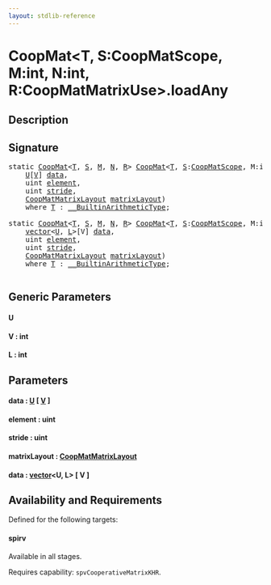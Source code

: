```yaml
---
layout: stdlib-reference
---
```


# CoopMat\<T, S:CoopMatScope, M:int, N:int, R:CoopMatMatrixUse\>\.loadAny

## Description





## Signature 

<pre>
<span class='code_keyword'>static</span> <a href="index.html" class="code_type">CoopMat</a>&lt;<a href="index.html#typeparam-T" class="code_type">T</a>, <a href="index.html#decl-S" class="code_var">S</a>, <a href="index.html#decl-M" class="code_var">M</a>, <a href="index.html#decl-N" class="code_var">N</a>, <a href="index.html#decl-R" class="code_var">R</a>&gt; <a href="index.html" class="code_type">CoopMat</a>&lt;<a href="index.html#typeparam-T" class="code_type">T</a>, <a href="index.html#decl-S" class="code_var">S</a>:<a href="../coopmatscope-047/index.html" class="code_type">CoopMatScope</a>, M:<span class="code_keyword">int</span>, N:<span class="code_keyword">int</span>, R:<a href="../coopmatmatrixuse-047d/index.html" class="code_type">CoopMatMatrixUse</a>&gt;.<a href="loadany-4.html">loadAny</a>&lt;<a href="loadany-4.html#typeparam-U" class="code_type">U</a>, <a href="loadany-4.html#decl-V" class="code_var">V</a>:<span class="code_keyword">int</span>&gt;(
    <a href="loadany-4.html#typeparam-U" class="code_type">U</a>[<a href="loadany-4.html#decl-V" class="code_var">V</a>] <a href="loadany-4.html#decl-data" class="code_param">data</a>,
    <span class="code_keyword">uint</span> <a href="loadany-4.html#decl-element" class="code_param">element</a>,
    <span class="code_keyword">uint</span> <a href="loadany-4.html#decl-stride" class="code_param">stride</a>,
    <a href="../coopmatmatrixlayout-047d/index.html" class="code_type">CoopMatMatrixLayout</a> <a href="loadany-4.html#decl-matrixLayout" class="code_param">matrixLayout</a>)
    <span class='code_keyword'>where</span> <a href="index.html#typeparam-T" class="code_type">T</a> : <a href="../../interfaces/0_builtinarithmetictype-029j/index.html" class="code_type">__BuiltinArithmeticType</a>;

<span class='code_keyword'>static</span> <a href="index.html" class="code_type">CoopMat</a>&lt;<a href="index.html#typeparam-T" class="code_type">T</a>, <a href="index.html#decl-S" class="code_var">S</a>, <a href="index.html#decl-M" class="code_var">M</a>, <a href="index.html#decl-N" class="code_var">N</a>, <a href="index.html#decl-R" class="code_var">R</a>&gt; <a href="index.html" class="code_type">CoopMat</a>&lt;<a href="index.html#typeparam-T" class="code_type">T</a>, <a href="index.html#decl-S" class="code_var">S</a>:<a href="../coopmatscope-047/index.html" class="code_type">CoopMatScope</a>, M:<span class="code_keyword">int</span>, N:<span class="code_keyword">int</span>, R:<a href="../coopmatmatrixuse-047d/index.html" class="code_type">CoopMatMatrixUse</a>&gt;.<a href="loadany-4.html">loadAny</a>&lt;<a href="loadany-4.html#typeparam-U" class="code_type">U</a>, <a href="loadany-4.html#decl-V" class="code_var">V</a>:<span class="code_keyword">int</span>, <a href="loadany-4.html#decl-L" class="code_var">L</a>:<span class="code_keyword">int</span>&gt;(
    <a href="../vector/index.html" class="code_type">vector</a>&lt;<a href="loadany-4.html#typeparam-U" class="code_type">U</a>, <a href="loadany-4.html#decl-L" class="code_var">L</a>&gt;[V] <a href="loadany-4.html#decl-data" class="code_param">data</a>,
    <span class="code_keyword">uint</span> <a href="loadany-4.html#decl-element" class="code_param">element</a>,
    <span class="code_keyword">uint</span> <a href="loadany-4.html#decl-stride" class="code_param">stride</a>,
    <a href="../coopmatmatrixlayout-047d/index.html" class="code_type">CoopMatMatrixLayout</a> <a href="loadany-4.html#decl-matrixLayout" class="code_param">matrixLayout</a>)
    <span class='code_keyword'>where</span> <a href="index.html#typeparam-T" class="code_type">T</a> : <a href="../../interfaces/0_builtinarithmetictype-029j/index.html" class="code_type">__BuiltinArithmeticType</a>;

</pre>

## Generic Parameters

####  <a id="typeparam-U"></a>U
####  <a id="decl-V"></a>V  : int
####  <a id="decl-L"></a>L  : int

## Parameters

####  <a id="decl-data"></a>data  : [U](loadany-4#typeparam-U) \[ [V](loadany-4#decl-V) \]
####  <a id="decl-element"></a>element  : uint
####  <a id="decl-stride"></a>stride  : uint
####  <a id="decl-matrixLayout"></a>matrixLayout  : [CoopMatMatrixLayout](../coopmatmatrixlayout-047d/index)
####  <a id="decl-data"></a>data  : [vector](../vector/index)\<U, L\> \[ V \]

## Availability and Requirements

Defined for the following targets:

#### spirv
Available in all stages.

Requires capability: `spvCooperativeMatrixKHR`.


